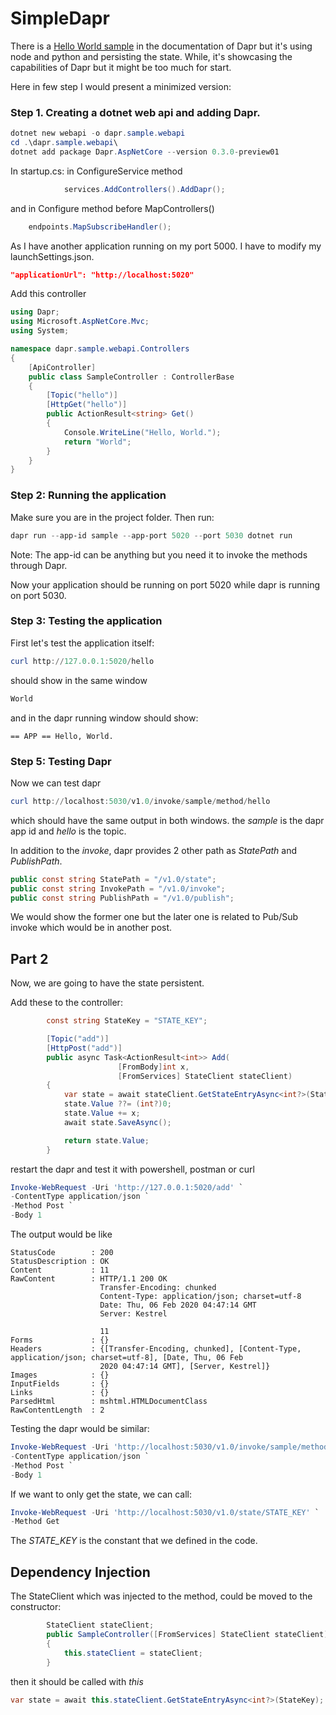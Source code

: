 # SimpleDapr
There is a [Hello World sample](https://github.com/dapr/samples/tree/master/1.hello-world) in the documentation of Dapr but it's using node and python and persisting the state. While, it's showcasing the capabilities of Dapr but it might be too much for start. 

Here in few step I would present a minimized version:

### Step 1. Creating a dotnet web api and adding Dapr.
```powershell
dotnet new webapi -o dapr.sample.webapi
cd .\dapr.sample.webapi\
dotnet add package Dapr.AspNetCore --version 0.3.0-preview01
```
In startup.cs:
in ConfigureService method

```csharp
            services.AddControllers().AddDapr();
```

and in Configure method before MapControllers()
```csharp
	endpoints.MapSubscribeHandler();
```

As I have another application running on my port 5000. I have to modify my launchSettings.json.
```json
"applicationUrl": "http://localhost:5020"
``` 

Add this controller
```csharp
using Dapr;
using Microsoft.AspNetCore.Mvc;
using System;

namespace dapr.sample.webapi.Controllers
{
    [ApiController]
    public class SampleController : ControllerBase
    {
        [Topic("hello")]
        [HttpGet("hello")]
        public ActionResult<string> Get()
        {
            Console.WriteLine("Hello, World.");
            return "World";
        }
    }
}
```

### Step 2: Running the application
Make sure you are in the project folder. Then run:
```powershell
dapr run --app-id sample --app-port 5020 --port 5030 dotnet run
```
Note: The app-id can be anything but you need it to invoke the methods through Dapr.

Now your application should be running on port 5020 while dapr is running on port 5030.

### Step 3: Testing the application
First let's test the application itself:
```powershell
curl http://127.0.0.1:5020/hello
```
should show in the same window
```powershell
World
```
and in the dapr running window should show:
```
== APP == Hello, World.
```

### Step 5: Testing Dapr
Now we can test dapr
```powershell
curl http://localhost:5030/v1.0/invoke/sample/method/hello
```
which should have the same output in both windows.
the *sample* is the dapr app id and *hello* is the topic.

In addition to the *invoke*, dapr provides 2 other path as *StatePath* and *PublishPath*. 
```csharp
public const string StatePath = "/v1.0/state";
public const string InvokePath = "/v1.0/invoke";
public const string PublishPath = "/v1.0/publish";
```
We would show the former one but the later one is related to Pub/Sub invoke which would be in another post.

## Part 2
Now, we are going to have the state persistent.

Add these to the controller:
```csharp
        const string StateKey = "STATE_KEY";

        [Topic("add")]
        [HttpPost("add")]
        public async Task<ActionResult<int>> Add(
                        [FromBody]int x,
                        [FromServices] StateClient stateClient)
        {
            var state = await stateClient.GetStateEntryAsync<int?>(StateKey);
            state.Value ??= (int?)0;
            state.Value += x;
            await state.SaveAsync();

            return state.Value;
        }
```
restart the dapr and test it with powershell, postman or curl
```powershell
Invoke-WebRequest -Uri 'http://127.0.0.1:5020/add' `
-ContentType application/json `
-Method Post `
-Body 1
```

The output would be like
```
StatusCode        : 200
StatusDescription : OK
Content           : 11
RawContent        : HTTP/1.1 200 OK
                    Transfer-Encoding: chunked
                    Content-Type: application/json; charset=utf-8
                    Date: Thu, 06 Feb 2020 04:47:14 GMT
                    Server: Kestrel

                    11
Forms             : {}
Headers           : {[Transfer-Encoding, chunked], [Content-Type, application/json; charset=utf-8], [Date, Thu, 06 Feb
                    2020 04:47:14 GMT], [Server, Kestrel]}
Images            : {}
InputFields       : {}
Links             : {}
ParsedHtml        : mshtml.HTMLDocumentClass
RawContentLength  : 2
```

Testing the dapr would be similar:
```powershell
Invoke-WebRequest -Uri 'http://localhost:5030/v1.0/invoke/sample/method/add' `
-ContentType application/json `
-Method Post `
-Body 1
```

If we want to only get the state, we can call:
```powershell
Invoke-WebRequest -Uri 'http://localhost:5030/v1.0/state/STATE_KEY' `
-Method Get
```

The *STATE_KEY* is the constant that we defined in the code.

## Dependency Injection
The StateClient which was injected to the method, could be moved to the constructor:
```csharp
        StateClient stateClient;
        public SampleController([FromServices] StateClient stateClient)
        {
            this.stateClient = stateClient;
        }

```
then it should be called with *this*
```csharp
var state = await this.stateClient.GetStateEntryAsync<int?>(StateKey);
```

